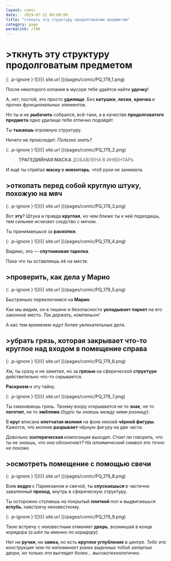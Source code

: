 ```yaml
---
layout: comic
date:   2019-07-22 00:00:00 
title: ">ткнуть эту структуру продолговатым предметом"
category: page
permalink: /180
---
```

# >ткнуть эту структуру продолговатым предметом

{: .p-ignore }
![]({{ site.url }}/pages/comic/PQ_179_1.png)

После некоторого копания в мусоре тебе удаётся найти <strong>удочку</strong>!

А, нет, постой, это просто <strong>удилище</strong>. Без <strong>катушки</strong>, <strong>лески</strong>, <strong>крючка </strong>и прочих функциональных элементов. 

Но ты и не <strong>рыбачить </strong>собрался, всё-таки, а в качестве <strong>продолговатого предмета</strong> одно удилище тебе отлично подойдёт.

Ты <strong>тыкаешь </strong>огромную структуру.

Ничего не происходит. <em>Полезно знать?</em>

{: .p-ignore }
![]({{ site.url }}/pages/comic/PQ_179_2.png)

<blockquote><strong>ТРАГЕДИЙНАЯ МАСКА</strong> ДОБАВЛЕНА В ИНВЕНТАРЬ</blockquote>

И ещё ты спрятал <strong>маску </strong>в <strong>инвентарь</strong>, чтоб руки не занимала.

## >откопать перед собой круглую штуку, похожую на мяч

{: .p-ignore }
![]({{ site.url }}/pages/comic/PQ_179_3.png)

Вот <strong>эту</strong>? Штука и правда <strong>круглая</strong>, но чем ближе ты к ней подходишь, тем сильнее исчезает сходство с мячом.

Ты принимаешься за <strong>раскопки</strong>.

{: .p-ignore }
![]({{ site.url }}/pages/comic/PQ_179_4.png)

Видимо, это — <strong>спутниковая тарелка</strong>.

Пока что ты оставляешь её на месте. 

## >проверить, как дела у Марио

{: .p-ignore }
![]({{ site.url }}/pages/comic/PQ_179_5.png)

Быстренько переключимся на <strong>Марио</strong>.

Как мы видим, он в тишине и безопасности <strong>укладывает паркет </strong>на его законное место. <em>Так держать, компаньон!</em>

А нас тем временем ждут более увлекательные дела.

## >убрать грязь, которая закрывает что-то круглое над входом в помещение справа

{: .p-ignore }
![]({{ site.url }}/pages/comic/PQ_179_6.png)

Хм, ты сразу и не заметил, но за <strong>грязью </strong>на сферической <strong>структуре </strong>действительно что-то скрывается.

<strong>Раскроем </strong>и эту тайну.

{: .p-ignore }
![]({{ site.url }}/pages/comic/PQ_179_7.png)

Ты смахиваешь грязь. Твоему взору открывается не то <strong>знак</strong>, не то <strong>логотип</strong>, не то <strong>эмблема </strong>(<em>будто ты знаешь между ними разницу</em>).

В <strong>круг </strong>вписана <strong>клетчатая молния</strong> на фоне некоей <strong>чёрной фигуры</strong>. Кажется, что молния <strong>разрывает </strong>чёрную фигуру на две части.

Довольно <strong>эзотерическая </strong>композиция выходит. <em>Стоит ли говорить, что ты не знаешь, что она обозначает? На алхимический символ это точно не похоже.</em>

## >осмотреть помещение с помощью свечи

{: .p-ignore }
![]({{ site.url }}/pages/comic/PQ_179_8.png)

Взяв <strong>ведро </strong>с Пармезаном и свечой, ты <strong>спускаешься </strong>в частично заваленный <strong>проход</strong>, внутрь в сферическую структуру.

Ты осторожно ступаешь на покрытый <strong>плиткой </strong>пол и выдвигаешься <strong>вглубь</strong>, навстречу неизвестному.

{: .p-ignore }
![]({{ site.url }}/pages/comic/PQ_179_9.png)

Твою встречу с неизвестным отменяет <strong>дверь</strong>, возникшая в конце коридора (<em>а шёл ты именно по коридору</em>).

Нет ни <strong>ручки</strong>, ни <strong>замка, </strong>но есть <strong>круглое углубление</strong> в центре. <em>Тебе эта конструкция чем-то напоминает ранее виденные тобой запертые двери, но только эта выглядит более… высокотехнологично.</em>
